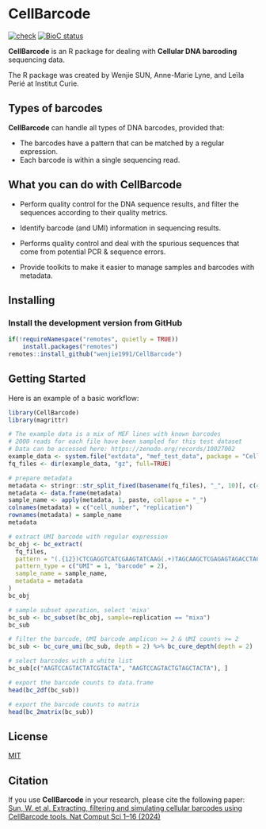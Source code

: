 # CellBarcode

[![check](https://github.com/wenjie1991/CellBarcode/actions/workflows/r.yml/badge.svg)](https://github.com/wenjie1991/CellBarcode/actions)
[![BioC status](http://www.bioconductor.org/shields/build/release/bioc/CellBarcode.svg)](https://bioconductor.org/checkResults/release/bioc-LATEST/CellBarcode)

**CellBarcode** is an R package for dealing with **Cellular DNA barcoding** sequencing data.

The R package was created by Wenjie SUN, Anne-Marie Lyne, and Leïla Perié at Institut Curie.

## Types of barcodes

**CellBarcode** can handle all types of DNA barcodes, provided that:

- The barcodes have a pattern that can be matched by a regular expression.
- Each barcode is within a single sequencing read.

## What you can do with **CellBarcode**

- Perform quality control for the DNA sequence results, and filter the sequences according
  to their quality metrics.

- Identify barcode (and UMI) information in sequencing results.

- Performs quality control and deal with the spurious sequences that come from potential PCR & sequence errors.

- Provide toolkits to make it easier to manage samples and barcodes with metadata.

## Installing

### Install the development version from GitHub

```r
if(!requireNamespace("remotes", quietly = TRUE))
    install.packages("remotes")
remotes::install_github("wenjie1991/CellBarcode")
```

## Getting Started

Here is an example of a basic workflow:

```r
library(CellBarcode)
library(magrittr)

# The example data is a mix of MEF lines with known barcodes
# 2000 reads for each file have been sampled for this test dataset
# Data can be accessed here: https://zenodo.org/records/10027002
example_data <- system.file("extdata", "mef_test_data", package = "CellBarcode")
fq_files <- dir(example_data, "gz", full=TRUE)

# prepare metadata
metadata <- stringr::str_split_fixed(basename(fq_files), "_", 10)[, c(4, 6)]
metadata <- data.frame(metadata)
sample_name <- apply(metadata, 1, paste, collapse = "_")
colnames(metadata) = c("cell_number", "replication")
rownames(metadata) = sample_name
metadata

# extract UMI barcode with regular expression
bc_obj <- bc_extract(
  fq_files,
  pattern = "(.{12})CTCGAGGTCATCGAAGTATCAAG(.+)TAGCAAGCTCGAGAGTAGACCTACT", 
  pattern_type = c("UMI" = 1, "barcode" = 2),
  sample_name = sample_name,
  metadata = metadata
)
bc_obj

# sample subset operation, select 'mixa'
bc_sub <- bc_subset(bc_obj, sample=replication == "mixa")
bc_sub 

# filter the barcode, UMI barcode amplicon >= 2 & UMI counts >= 2
bc_sub <- bc_cure_umi(bc_sub, depth = 2) %>% bc_cure_depth(depth = 2)

# select barcodes with a white list
bc_sub[c("AAGTCCAGTACTATCGTACTA", "AAGTCCAGTACTGTAGCTACTA"), ]

# export the barcode counts to data.frame
head(bc_2df(bc_sub))

# export the barcode counts to matrix
head(bc_2matrix(bc_sub))
```

## License

[MIT](https://choosealicense.com/licenses/mit/)

## Citation

If you use **CellBarcode** in your research, please cite the following paper:
[Sun, W. et al. Extracting, filtering and simulating cellular barcodes using CellBarcode tools. Nat Comput Sci 1–16 (2024)](https://www.nature.com/articles/s43588-024-00595-7)

